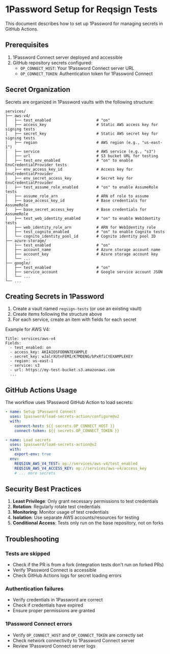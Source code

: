 # 1Password Setup for Reqsign Tests

This document describes how to set up 1Password for managing secrets in GitHub Actions.

## Prerequisites

1. 1Password Connect server deployed and accessible
2. GitHub repository secrets configured:
   - `OP_CONNECT_HOST`: Your 1Password Connect server URL
   - `OP_CONNECT_TOKEN`: Authentication token for 1Password Connect

## Secret Organization

Secrets are organized in 1Password vaults with the following structure:

```
services/
├── aws-v4/
│   ├── test_enabled                    # "on"
│   ├── access_key                      # Static AWS access key for signing tests
│   ├── secret_key                      # Static AWS secret key for signing tests
│   ├── region                          # AWS region (e.g., "us-east-1")
│   ├── service                         # AWS service (e.g., "s3")
│   ├── url                             # S3 bucket URL for testing
│   ├── test_env_enabled                # "on" to enable EnvCredentialProvider tests
│   ├── env_access_key_id               # Access key for EnvCredentialProvider
│   ├── env_secret_access_key           # Secret key for EnvCredentialProvider
│   ├── test_assume_role_enabled        # "on" to enable AssumeRole tests
│   ├── assume_role_arn                 # ARN of role to assume
│   ├── base_access_key_id              # Base credentials for AssumeRole
│   ├── base_secret_access_key          # Base credentials for AssumeRole
│   ├── test_web_identity_enabled       # "on" to enable WebIdentity tests
│   ├── web_identity_role_arn           # ARN for WebIdentity role
│   ├── test_cognito_enabled            # "on" to enable Cognito tests
│   └── cognito_identity_pool_id        # Cognito identity pool ID
├── azure-storage/
│   ├── test_enabled                    # "on"
│   ├── account_name                    # Azure storage account name
│   ├── account_key                     # Azure storage account key
│   └── ...
├── google/
│   ├── test_enabled                    # "on"
│   ├── service_account                 # Google service account JSON
│   └── ...
└── ...
```

## Creating Secrets in 1Password

1. Create a vault named `reqsign-tests` (or use an existing vault)
2. Create items following the structure above
3. For each service, create an item with fields for each secret

Example for AWS V4:
```
Title: services/aws-v4
Fields:
  - test_enabled: on
  - access_key: AKIAIOSFODNN7EXAMPLE
  - secret_key: wJalrXUtnFEMI/K7MDENG/bPxRfiCYEXAMPLEKEY
  - region: us-east-1
  - service: s3
  - url: https://my-test-bucket.s3.amazonaws.com
  ...
```

## GitHub Actions Usage

The workflow uses 1Password GitHub Action to load secrets:

```yaml
- name: Setup 1Password Connect
  uses: 1password/load-secrets-action/configure@v2
  with:
    connect-host: ${{ secrets.OP_CONNECT_HOST }}
    connect-token: ${{ secrets.OP_CONNECT_TOKEN }}

- name: Load secrets
  uses: 1password/load-secrets-action@v2
  with:
    export-env: true
  env:
    REQSIGN_AWS_V4_TEST: op://services/aws-v4/test_enabled
    REQSIGN_AWS_V4_ACCESS_KEY: op://services/aws-v4/access_key
    # ... more secrets
```

## Security Best Practices

1. **Least Privilege**: Only grant necessary permissions to test credentials
2. **Rotation**: Regularly rotate test credentials
3. **Monitoring**: Monitor usage of test credentials
4. **Isolation**: Use separate AWS accounts/resources for testing
5. **Conditional Access**: Tests only run on the base repository, not on forks

## Troubleshooting

### Tests are skipped
- Check if the PR is from a fork (integration tests don't run on forked PRs)
- Verify 1Password Connect is accessible
- Check GitHub Actions logs for secret loading errors

### Authentication failures
- Verify credentials in 1Password are correct
- Check if credentials have expired
- Ensure proper permissions are granted

### 1Password Connect errors
- Verify `OP_CONNECT_HOST` and `OP_CONNECT_TOKEN` are correctly set
- Check network connectivity to 1Password Connect server
- Review 1Password Connect server logs